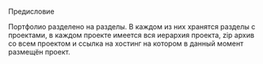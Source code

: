 Предисловие

Портфолио разделено на разделы. 
  В каждом из них хранятся разделы с проектами,
  в каждом проекте имеется вся иерархия проекта, zip архив со всем проектом и ссылка на хостинг на котором в данный момент размещён проект.
